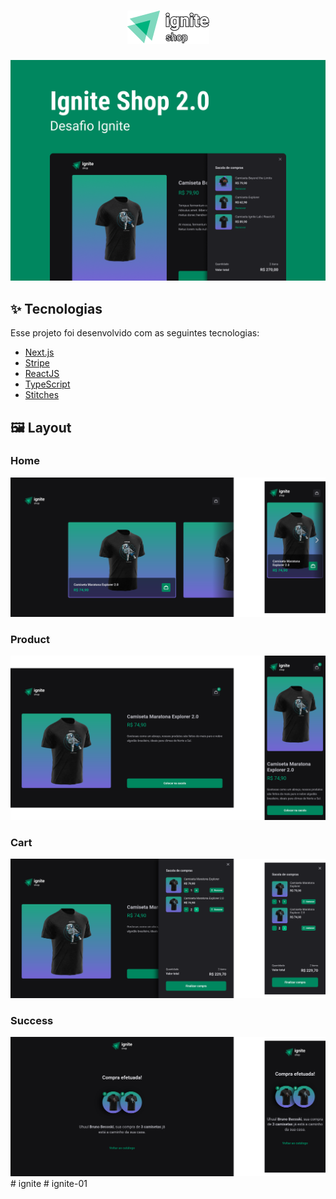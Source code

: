 <h1 align="center">
  <img src=".github/logo.png" alt="Ignite Timer" title="Ignite Timer" />
</h1>

<span align="center">
  <img src=".github/capa.png" alt="Capa Timer" title="Capa Ignite Timer" />
</span>

## ✨ Tecnologias

Esse projeto foi desenvolvido com as seguintes tecnologias:

- [Next.js](https://nextjs.org)
- [Stripe](https://stripe.com)
- [ReactJS](https://reactjs.org)
- [TypeScript](https://www.typescriptlang.org/)
- [Stitches](https://stitches.dev)

## 🖼️ Layout

### Home

<div align="center">
  <img src=".github/home.png" />
</div>

### Product
<div align="center">
   <img src=".github/product.png" />
</div>

### Cart
<div align="center">
   <img src=".github/cart.png" />
</div>

### Success
<div align="center">
   <img src=".github/success.png" />
</div>
#   i g n i t e 
 
 #   i g n i t e - 0 1 
 
 